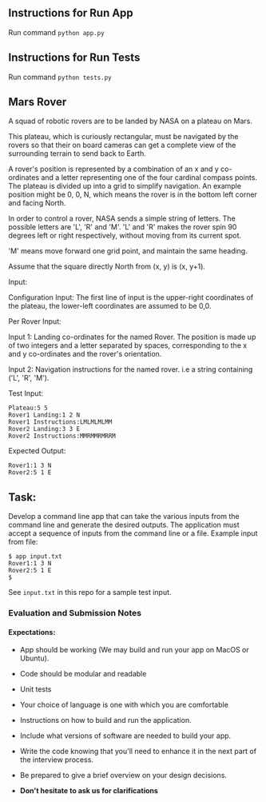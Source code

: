 ## Instructions for Run App

Run command `python app.py`

## Instructions for Run Tests

Run command `python tests.py`


## Mars Rover

A squad of robotic rovers are to be landed by NASA on a plateau on Mars.

This plateau, which is curiously rectangular, must be navigated by the rovers so that their on board cameras can get a complete view of the surrounding terrain to send back to Earth.

A rover's position is represented by a combination of an x and y co-ordinates and a letter representing one of the four cardinal compass points. The plateau is divided up into a grid to simplify navigation. An example position might be 0, 0, N, which means the rover is in the bottom left corner and facing North.

In order to control a rover, NASA sends a simple string of letters. The possible letters are 'L', 'R' and 'M'. 'L' and 'R' makes the rover spin 90 degrees left or right respectively, without moving from its current spot.

'M' means move forward one grid point, and maintain the same heading.

Assume that the square directly North from (x, y) is (x, y+1).

Input:

Configuration Input: The first line of input is the upper-right coordinates of the plateau, the lower-left coordinates are assumed to be 0,0.

Per Rover Input:

Input 1: Landing co-ordinates for the named Rover. The position is made up of two integers and a letter separated by spaces, corresponding to the x and y co-ordinates and the rover's orientation.

Input 2: Navigation instructions for the named rover. i.e a string containing ('L', 'R', 'M').

Test Input:
```
Plateau:5 5
Rover1 Landing:1 2 N
Rover1 Instructions:LMLMLMLMM
Rover2 Landing:3 3 E
Rover2 Instructions:MMRMMRMRRM
```

Expected Output:
```
Rover1:1 3 N
Rover2:5 1 E
```
## Task:

Develop a command line app that can take the various inputs from the command line and generate the desired outputs. The application must accept a sequence of inputs from the command line or a file. Example input from file:
```
$ app input.txt
Rover1:1 3 N
Rover2:5 1 E
$
```
See `input.txt` in this repo for a sample test input.

### Evaluation and Submission Notes

#### Expectations:

- App should be working (We may build and run your app on MacOS or Ubuntu).
- Code should be modular and readable
- Unit tests
- Your choice of language is one with which you are comfortable
- Instructions on how to build and run the application. 
- Include what versions of software are needed to build your app.
- Write the code knowing that you'll need to enhance it in the next part of the interview process.
- Be prepared to give a brief overview on your design decisions.

- **Don't hesitate to ask us for clarifications**
